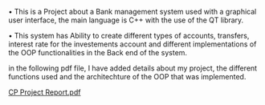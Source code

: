 • This is a Project about a Bank management system used with a graphical user interface, the main language is C++ with the use of the QT library.

• This system has Ability to create different types of accounts, transfers, interest rate for the investements account and different implementations of the OOP functionalities in the Back end of the system.

in the following pdf file, I have added details about my project, the different functions used and the architechture of the OOP that was implemented.


[CP Project Report.pdf](https://github.com/kamelbendi/Bank-Management-System-Cplusplus-QT-OOP-concepts/files/8984111/CP.Project.Report.pdf)
